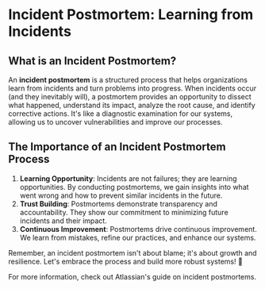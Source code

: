 # Incident Postmortem: Learning from Incidents

## What is an Incident Postmortem?
An **incident postmortem** is a structured process that helps organizations learn from incidents and turn problems into progress. When incidents occur (and they inevitably will), a postmortem provides an opportunity to dissect what happened, understand its impact, analyze the root cause, and identify corrective actions. It's like a diagnostic examination for our systems, allowing us to uncover vulnerabilities and improve our processes.

## The Importance of an Incident Postmortem Process
1. **Learning Opportunity**: Incidents are not failures; they are learning opportunities. By conducting postmortems, we gain insights into what went wrong and how to prevent similar incidents in the future.
2. **Trust Building**: Postmortems demonstrate transparency and accountability. They show our commitment to minimizing future incidents and their impact.
3. **Continuous Improvement**: Postmortems drive continuous improvement. We learn from mistakes, refine our practices, and enhance our systems.

Remember, an incident postmortem isn't about blame; it's about growth and resilience. Let's embrace the process and build more robust systems! 🚀

For more information, check out Atlassian's guide on incident postmortems.
